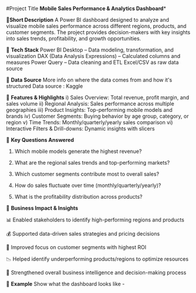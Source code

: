 #Project Title
**Mobile Sales Performance & Analytics Dashboard***

🔹**Short Description**
A Power BI dashboard designed to analyze and visualize mobile sales performance across different regions, products, and customer segments. The project provides decision-makers with key insights into sales trends, profitability, and growth opportunities.

🔹 **Tech Stack**
Power BI Desktop – Data modeling, transformation, and visualization
DAX (Data Analysis Expressions) – Calculated columns and measures
Power Query – Data cleaning and ETL
Excel/CSV as raw data source

🔹 **Data Source**
More info on where the data comes from and how it's structured
Data source : Kaggle

🔹 **Features & Highlights**
i)    Sales Overview: Total revenue, profit margin, and sales volume
 ii)  Regional Analysis: Sales performance across multiple geographies
 iii) Product Insights: Top-performing mobile models and brands
 iv)  Customer Segments: Buying behavior by age group, category, or region
 v)   Time Trends: Monthly/quarterly/yearly sales comparison
 vi)  Interactive Filters & Drill-downs: Dynamic insights with slicers

🔹 **Key Questions Answered**

1) Which mobile models generate the highest revenue?

2) What are the regional sales trends and top-performing markets?

3) Which customer segments contribute most to overall sales?

4) How do sales fluctuate over time (monthly/quarterly/yearly)?

5) What is the profitability distribution across products?

🔹 **Business Impact & Insights**

📊 Enabled stakeholders to identify high-performing regions and products

💰 Supported data-driven sales strategies and pricing decisions

🎯 Improved focus on customer segments with highest ROI

📉 Helped identify underperforming products/regions to optimize resources

🚀 Strengthened overall business intelligence and decision-making process

🔹 **Example**
Show what the dashboard looks like - 
